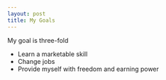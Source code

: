 ```yaml
---
layout: post
title: My Goals
---
```

My goal is three-fold

* Learn a marketable skill
* Change jobs
* Provide myself with freedom and earning power
